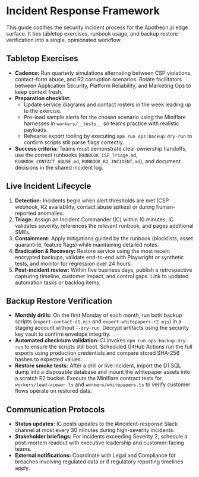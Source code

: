# Incident Response Framework

This guide codifies the security incident process for the Apotheon.ai edge
surface. It ties tabletop exercises, runbook usage, and backup restore
verification into a single, opinionated workflow.

## Tabletop Exercises

- **Cadence:** Run quarterly simulations alternating between CSP violations,
  contact-form abuse, and R2 corruption scenarios. Rotate facilitators between
  Application Security, Platform Reliability, and Marketing Ops to keep context
  fresh.
- **Preparation checklist:**
  - Update service diagrams and contact rosters in the week leading up to the
    exercise.
  - Pre-load sample alerts for the chosen scenario using the Miniflare harnesses
    in `workers/__tests__` so teams practice with realistic payloads.
  - Rehearse export tooling by executing `npm run ops:backup:dry-run` to confirm
    scripts still parse flags correctly.
- **Success criteria:** Teams must demonstrate clear ownership handoffs, use the
  correct runbooks (`RUNBOOK_CSP_Triage.md`, `RUNBOOK_CONTACT_ABUSE.md`,
  `RUNBOOK_R2_INCIDENT.md`), and document decisions in the shared incident log.

## Live Incident Lifecycle

1. **Detection:** Incidents begin when alert thresholds are met (CSP webhook,
   R2 availability, contact abuse spikes) or during human-reported anomalies.
2. **Triage:** Assign an Incident Commander (IC) within 10 minutes. IC validates
   severity, references the relevant runbook, and pages additional SMEs.
3. **Containment:** Apply mitigations guided by the runbook (blocklists, asset
   quarantine, feature flags) while maintaining detailed notes.
4. **Eradication & Recovery:** Restore service using the most recent encrypted
   backups, validate end-to-end with Playwright or synthetic tests, and monitor
   for regression over 24 hours.
5. **Post-incident review:** Within five business days, publish a retrospective
   capturing timeline, customer impact, and control gaps. Link to updated
   automation tasks or backlog items.

## Backup Restore Verification

- **Monthly drills:** On the first Monday of each month, run both backup scripts
  (`export-contact-d1.mjs` and `export-whitepapers-r2.mjs`) in a staging account
  without `--dry-run`. Decrypt artifacts using the security key vault to confirm
  envelope integrity.
- **Automated checksum validation:** CI invokes `npm run ops:backup:dry-run` to
  ensure the scripts still boot. Scheduled GitHub Actions run the full exports
  using production credentials and compare stored SHA-256 hashes to expected
  values.
- **Restore smoke tests:** After a drill or live incident, import the D1 SQL dump
  into a disposable database and mount the whitepaper assets into a scratch R2
  bucket. Execute the Miniflare contract tests for `workers/lead-viewer.ts` and
  `workers/whitepapers.ts` to verify customer flows operate on restored data.

## Communication Protocols

- **Status updates:** IC posts updates to the #incident-response Slack channel at
  most every 30 minutes during high-severity incidents.
- **Stakeholder briefings:** For incidents exceeding Severity 2, schedule a
  post-mortem readout with executive leadership and customer-facing teams.
- **External notifications:** Coordinate with Legal and Compliance for breaches
  involving regulated data or if regulatory reporting timelines apply.
